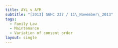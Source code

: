 ```yaml
---
title: AYL v AYM
subtitle: "[2013] SGHC 237 / 11\_November\_2013"
tags:
  - Family Law
  - Maintenance
  - Variation of consent order
layout: single
---
```


